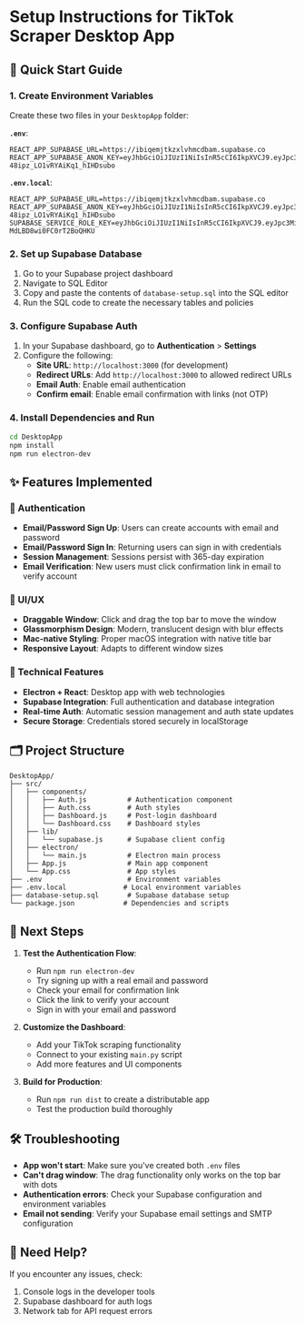 # Setup Instructions for TikTok Scraper Desktop App

## 🚀 Quick Start Guide

### 1. Create Environment Variables

Create these two files in your `DesktopApp` folder:

**`.env`**:
```env
REACT_APP_SUPABASE_URL=https://ibiqemjtkzxlvhmcdbam.supabase.co
REACT_APP_SUPABASE_ANON_KEY=eyJhbGciOiJIUzI1NiIsInR5cCI6IkpXVCJ9.eyJpc3MiOiJzdXBhYmFzZSIsInJlZiI6ImliaXFlbWp0a3p4bHZobWNkYmFtIiwicm9sZSI6ImFub24iLCJpYXQiOjE3NTE1ODk3MjEsImV4cCI6MjA2NzE2NTcyMX0.ZYouZW5wJ_FHcJSY-48ipz_LO1vRYAiKq1_hIHDsubo
```

**`.env.local`**:
```env
REACT_APP_SUPABASE_URL=https://ibiqemjtkzxlvhmcdbam.supabase.co
REACT_APP_SUPABASE_ANON_KEY=eyJhbGciOiJIUzI1NiIsInR5cCI6IkpXVCJ9.eyJpc3MiOiJzdXBhYmFzZSIsInJlZiI6ImliaXFlbWp0a3p4bHZobWNkYmFtIiwicm9sZSI6ImFub24iLCJpYXQiOjE3NTE1ODk3MjEsImV4cCI6MjA2NzE2NTcyMX0.ZYouZW5wJ_FHcJSY-48ipz_LO1vRYAiKq1_hIHDsubo
SUPABASE_SERVICE_ROLE_KEY=eyJhbGciOiJIUzI1NiIsInR5cCI6IkpXVCJ9.eyJpc3MiOiJzdXBhYmFzZSIsInJlZiI6ImliaXFlbWp0a3p4bHZobWNkYmFtIiwicm9sZSI6InNlcnZpY2Vfcm9sZSIsImlhdCI6MTc1MTU4OTcyMSwiZXhwIjoyMDY3MTY1NzIxfQ.SLe4kqtQojLfffHL7P8ol-MdLBD8wi0FC0rT2BoQHKU
```

### 2. Set up Supabase Database

1. Go to your Supabase project dashboard
2. Navigate to SQL Editor
3. Copy and paste the contents of `database-setup.sql` into the SQL editor
4. Run the SQL code to create the necessary tables and policies

### 3. Configure Supabase Auth

1. In your Supabase dashboard, go to **Authentication** > **Settings**
2. Configure the following:
   - **Site URL**: `http://localhost:3000` (for development)
   - **Redirect URLs**: Add `http://localhost:3000` to allowed redirect URLs
   - **Email Auth**: Enable email authentication
   - **Confirm email**: Enable email confirmation with links (not OTP)

### 4. Install Dependencies and Run

```bash
cd DesktopApp
npm install
npm run electron-dev
```

## ✨ Features Implemented

### 🔐 Authentication
- **Email/Password Sign Up**: Users can create accounts with email and password
- **Email/Password Sign In**: Returning users can sign in with credentials
- **Session Management**: Sessions persist with 365-day expiration
- **Email Verification**: New users must click confirmation link in email to verify account

### 🎨 UI/UX
- **Draggable Window**: Click and drag the top bar to move the window
- **Glassmorphism Design**: Modern, translucent design with blur effects
- **Mac-native Styling**: Proper macOS integration with native title bar
- **Responsive Layout**: Adapts to different window sizes

### 🔧 Technical Features
- **Electron + React**: Desktop app with web technologies
- **Supabase Integration**: Full authentication and database integration
- **Real-time Auth**: Automatic session management and auth state updates
- **Secure Storage**: Credentials stored securely in localStorage

## 🗂️ Project Structure

```
DesktopApp/
├── src/
│   ├── components/
│   │   ├── Auth.js          # Authentication component
│   │   ├── Auth.css         # Auth styles
│   │   ├── Dashboard.js     # Post-login dashboard
│   │   └── Dashboard.css    # Dashboard styles
│   ├── lib/
│   │   └── supabase.js      # Supabase client config
│   ├── electron/
│   │   └── main.js          # Electron main process
│   ├── App.js               # Main app component
│   └── App.css              # App styles
├── .env                     # Environment variables
├── .env.local              # Local environment variables
├── database-setup.sql       # Supabase database setup
└── package.json            # Dependencies and scripts
```

## 🚀 Next Steps

1. **Test the Authentication Flow**:
   - Run `npm run electron-dev`
   - Try signing up with a real email and password
   - Check your email for confirmation link
   - Click the link to verify your account
   - Sign in with your email and password

2. **Customize the Dashboard**:
   - Add your TikTok scraping functionality
   - Connect to your existing `main.py` script
   - Add more features and UI components

3. **Build for Production**:
   - Run `npm run dist` to create a distributable app
   - Test the production build thoroughly

## 🛠️ Troubleshooting

- **App won't start**: Make sure you've created both `.env` files
- **Can't drag window**: The drag functionality only works on the top bar with dots
- **Authentication errors**: Check your Supabase configuration and environment variables
- **Email not sending**: Verify your Supabase email settings and SMTP configuration

## 📧 Need Help?

If you encounter any issues, check:
1. Console logs in the developer tools
2. Supabase dashboard for auth logs
3. Network tab for API request errors 